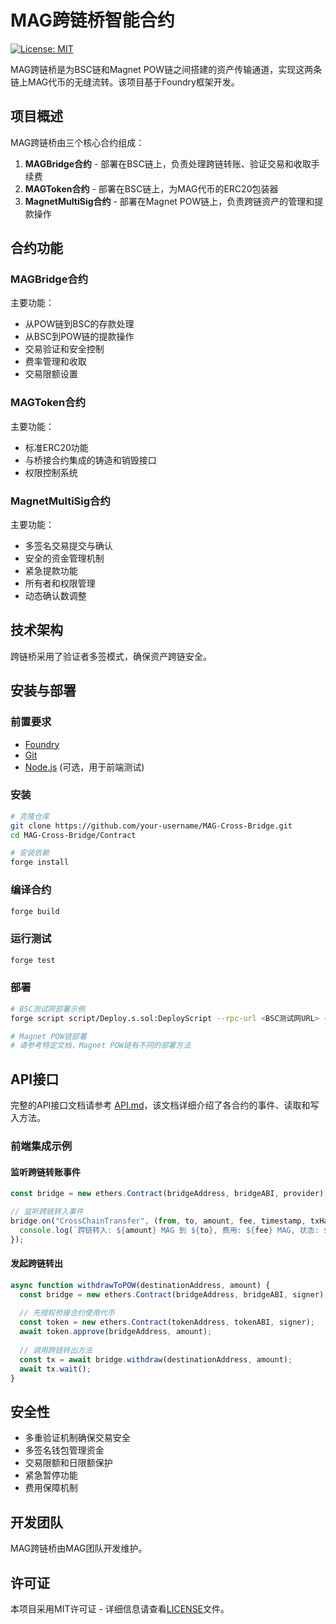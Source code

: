 # MAG跨链桥智能合约

[![License: MIT](https://img.shields.io/badge/License-MIT-yellow.svg)](https://opensource.org/licenses/MIT)

MAG跨链桥是为BSC链和Magnet POW链之间搭建的资产传输通道，实现这两条链上MAG代币的无缝流转。该项目基于Foundry框架开发。

## 项目概述

MAG跨链桥由三个核心合约组成：

1. **MAGBridge合约** - 部署在BSC链上，负责处理跨链转账、验证交易和收取手续费
2. **MAGToken合约** - 部署在BSC链上，为MAG代币的ERC20包装器
3. **MagnetMultiSig合约** - 部署在Magnet POW链上，负责跨链资产的管理和提款操作

## 合约功能

### MAGBridge合约

主要功能：
- 从POW链到BSC的存款处理
- 从BSC到POW链的提款操作
- 交易验证和安全控制
- 费率管理和收取
- 交易限额设置

### MAGToken合约

主要功能：
- 标准ERC20功能
- 与桥接合约集成的铸造和销毁接口
- 权限控制系统

### MagnetMultiSig合约

主要功能：
- 多签名交易提交与确认
- 安全的资金管理机制
- 紧急提款功能
- 所有者和权限管理
- 动态确认数调整

## 技术架构

跨链桥采用了验证者多签模式，确保资产跨链安全。

## 安装与部署

### 前置要求

- [Foundry](https://getfoundry.sh/)
- [Git](https://git-scm.com/)
- [Node.js](https://nodejs.org/) (可选，用于前端测试)

### 安装

```bash
# 克隆仓库
git clone https://github.com/your-username/MAG-Cross-Bridge.git
cd MAG-Cross-Bridge/Contract

# 安装依赖
forge install
```

### 编译合约

```bash
forge build
```

### 运行测试

```bash
forge test
```

### 部署

```bash
# BSC测试网部署示例
forge script script/Deploy.s.sol:DeployScript --rpc-url <BSC测试网URL> --private-key <你的私钥> --broadcast

# Magnet POW链部署
# 请参考特定文档，Magnet POW链有不同的部署方法
```

## API接口

完整的API接口文档请参考 [API.md](./API.md)，该文档详细介绍了各合约的事件、读取和写入方法。

### 前端集成示例

#### 监听跨链转账事件
```javascript
const bridge = new ethers.Contract(bridgeAddress, bridgeABI, provider);

// 监听跨链转入事件
bridge.on("CrossChainTransfer", (from, to, amount, fee, timestamp, txHash, confirmations, status) => {
  console.log(`跨链转入: ${amount} MAG 到 ${to}, 费用: ${fee} MAG, 状态: ${status}`);
});
```

#### 发起跨链转出
```javascript
async function withdrawToPOW(destinationAddress, amount) {
  const bridge = new ethers.Contract(bridgeAddress, bridgeABI, signer);
  
  // 先授权桥接合约使用代币
  const token = new ethers.Contract(tokenAddress, tokenABI, signer);
  await token.approve(bridgeAddress, amount);
  
  // 调用跨链转出方法
  const tx = await bridge.withdraw(destinationAddress, amount);
  await tx.wait();
}
```

## 安全性

- 多重验证机制确保交易安全
- 多签名钱包管理资金
- 交易限额和日限额保护
- 紧急暂停功能
- 费用保障机制

## 开发团队

MAG跨链桥由MAG团队开发维护。

## 许可证

本项目采用MIT许可证 - 详细信息请查看[LICENSE](./LICENSE)文件。
